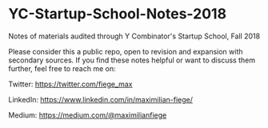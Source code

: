 # YC-Startup-School-Notes-2018
Notes of materials audited through Y Combinator's Startup School, Fall 2018

Please consider this a public repo, open to revision and expansion with secondary sources. If you find these notes helpful or want to discuss them further, feel free to reach me on:

Twitter: https://twitter.com/fiege_max

LinkedIn: https://www.linkedin.com/in/maximilian-fiege/

Medium: https://medium.com/@maximilianfiege
